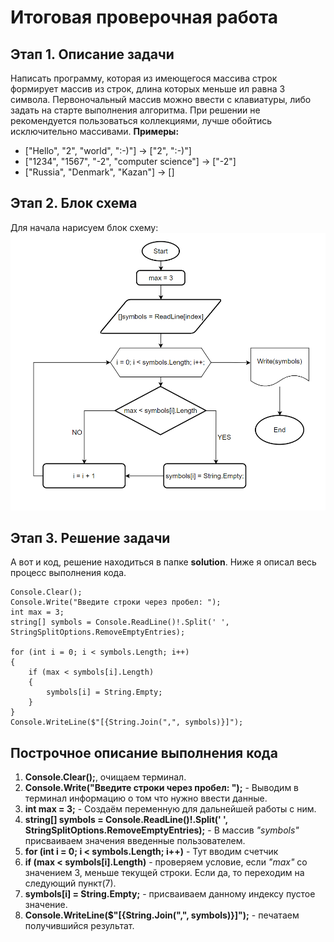 # Итоговая проверочная работа

## **Этап 1.** Описание задачи

Написать программу, которая из имеющегося массива строк формирует массив из строк, длина которых меньше ил равна 3 символа. Первоночальный массив можно ввести с клавиатуры, либо задать на старте выполнения алгоритма. При решении не рекомендуется пользоваться коллекциями, лучше обойтись исключительно массивами.
__Примеры:__ 
* ["Hello", "2", "world", ":-)"] -> ["2", ":-)"]
* ["1234", "1567", "-2", "computer science"] -> ["-2"]
* ["Russia", "Denmark", "Kazan"] -> []

## **Этап 2.** Блок схема
Для начала нарисуем блок схему:
![Задача](BlockDiagram.jpg)


## **Этап 3.** Решение задачи
А вот и код, решение находиться в папке **solution**. Ниже я описал весь процесс выполнения кода.
```
Console.Clear();
Console.Write("Введите строки через пробел: ");
int max = 3;
string[] symbols = Console.ReadLine()!.Split(' ', StringSplitOptions.RemoveEmptyEntries);

for (int i = 0; i < symbols.Length; i++)
{
    if (max < symbols[i].Length)
    {
        symbols[i] = String.Empty;
    }
}
Console.WriteLine($"[{String.Join(",", symbols)}]");

```
## Построчное описание выполнения кода
1. **Console.Clear();**, очищаем терминал.
2. **Console.Write("Введите строки через пробел: ");** - Выводим в терминал информацию о том что нужно ввести данные.
3. **int max = 3;** - Создаём переменную для дальнейшей работы с ним.
4. **string[] symbols = Console.ReadLine()!.Split(' ', StringSplitOptions.RemoveEmptyEntries);** - В массив *"symbols"*  присваиваем значения введенные пользователем. 
5. **for (int i = 0; i < symbols.Length; i++)** - Тут вводим счетчик
6. **if (max < symbols[i].Length)** - проверяем условие, если *"max"* со значением 3, меньше текущей строки. Если да, то переходим на следующий пункт(7).
7. **symbols[i] = String.Empty;** - присваиваем данному индексу пустое значение. 
8. **Console.WriteLine($"[{String.Join(",", symbols)}]");** - печатаем получившийся результат.
